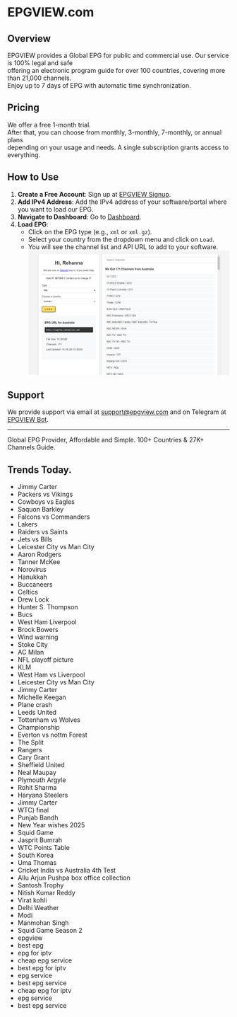 # EPGVIEW.com



## Overview
EPGVIEW provides a Global EPG for public and commercial use. Our service is 100% legal and safe\
offering an electronic program guide for over 100 countries, covering more than 21,000 channels.\
Enjoy up to 7 days of EPG with automatic time synchronization.

## Pricing
We offer a free 1-month trial. \
After that, you can choose from monthly, 3-monthly, 7-monthly, or annual plans \
depending on your usage and needs. A single subscription grants access to everything.

## How to Use
1. **Create a Free Account**: Sign up at [EPGVIEW Signup](https://epgview.com/signup.php).
2. **Add IPv4 Address**: Add the IPv4 address of your software/portal where you want to load our EPG.
3. **Navigate to Dashboard**: Go to [Dashboard](https://epgview.com/dashboard.php).
4. **Load EPG**:
   - Click on the EPG type (e.g., `xml` or `xml.gz`).
   - Select your country from the dropdown menu and click on `Load`.
   - You will see the channel list and API URL to add to your software.
![EPGVIEW](img/dashboard.png)
## Support
We provide support via email at [support@epgview.com](mailto:support@epgview.com) and on Telegram at [EPGVIEW Bot](https://t.me/epgview_bot).

---

Global EPG Provider, Affordable and Simple. 100+ Countries & 27K+ Channels Guide.

## Trends Today.

- Jimmy Carter
- Packers vs Vikings
- Cowboys vs Eagles
- Saquon Barkley
- Falcons vs Commanders
- Lakers
- Raiders vs Saints
- Jets vs Bills
- Leicester City vs Man City
- Aaron Rodgers
- Tanner McKee
- Norovirus
- Hanukkah
- Buccaneers
- Celtics
- Drew Lock
- Hunter S. Thompson
- Bucs
- West Ham  Liverpool
- Brock Bowers
- Wind warning
- Stoke City
- AC Milan
- NFL playoff picture
- KLM
- West Ham vs Liverpool
- Leicester City vs Man City
- Jimmy Carter
- Michelle Keegan
- Plane crash
- Leeds United
- Tottenham vs Wolves
- Championship
- Everton vs nottm Forest
- The Split
- Rangers
- Cary Grant
- Sheffield United
- Neal Maupay
- Plymouth Argyle
- Rohit Sharma
- Haryana Steelers
- Jimmy Carter
- WTC) final
- Punjab Bandh
- New Year wishes 2025
- Squid Game
- Jasprit Bumrah
- WTC Points Table
- South Korea
- Uma Thomas
- Cricket India vs Australia 4th Test
- Allu Arjun Pushpa box office collection
- Santosh Trophy
- Nitish Kumar Reddy
- Virat kohli
- Delhi Weather
- Modi
- Manmohan Singh
- Squid Game Season 2
- epgview
- best epg
- epg for iptv
- cheap epg service
- best epg for iptv
- epg service
- best epg service
- cheap epg for iptv
- epg service
- best epg service
